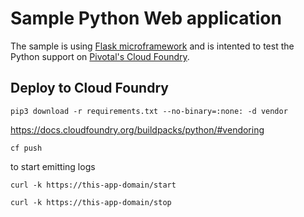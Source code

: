 Sample Python Web application
=============================

The sample is using [Flask microframework](http://flask.pocoo.org/) and is intented to test the Python support on [Pivotal's Cloud Foundry](https://run.pivotal.io/).

Deploy to Cloud Foundry
-----------------------
```
pip3 download -r requirements.txt --no-binary=:none: -d vendor
```
https://docs.cloudfoundry.org/buildpacks/python/#vendoring

```
cf push
```

to start emitting logs
```
curl -k https://this-app-domain/start
```

```
curl -k https://this-app-domain/stop
```
